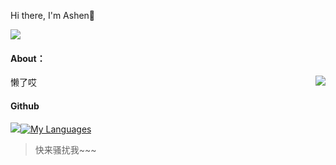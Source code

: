 Hi there, I'm Ashen👋

[![](https://img.shields.io/badge/Blog-@Ashen-green.svg)](https://imashen.cn/)

#### About：

懒了哎<img src="https://cdn.jsdelivr.net/gh/TaylorLottner/TaylorLottner@main/photo.png" align="right"/>

#### Github 

<img src="https://github-readme-stats.vercel.app/api?username=TaylorLottner&theme=synthwave&show_icons=true">[![My Languages](https://github-readme-stats.vercel.app/api/top-langs/?username=TaylorLottner&layout=compact&theme=synthwave&show_icons=true)](https://github.com/anuraghazra/github-readme-stats)

> 快来骚扰我~~~
